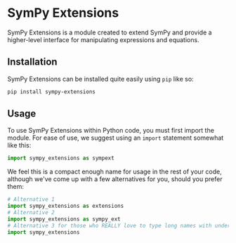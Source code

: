 # SymPy Extensions
SymPy Extensions is a module created to extend SymPy and provide a higher-level interface for manipulating expressions and equations.

## Installation
SymPy Extensions can be installed quite easily using `pip` like so:
```bash
pip install sympy-extensions
```

## Usage
To use SymPy Extensions within Python code, you must first import the module. For ease of use, we suggest using an `import` statement somewhat like this:

```py
import sympy_extensions as sympext
```

We feel this is a compact enough name for usage in the rest of your code, although we've come up with a few alternatives for you, should you prefer them:

```py
# Alternative 1
import sympy_extensions as extensions
# Alternative 2
import sympy_extensions as sympy_ext
# Alternative 3 for those who REALLY love to type long names with underscores
import sympy_extensions
```
<!--stackedit_data:
eyJoaXN0b3J5IjpbLTU5OTUyMDA3MiwxNTMzODgyMTYxLC0xNj
Q0NzYwMDI5XX0=
-->
